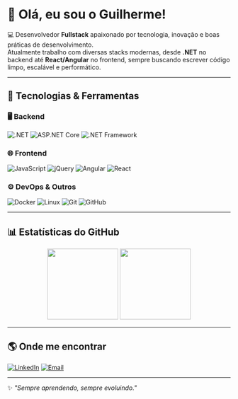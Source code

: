 # 👋 Olá, eu sou o Guilherme!

💻 Desenvolvedor **Fullstack** apaixonado por tecnologia, inovação e boas práticas de desenvolvimento.  
Atualmente trabalho com diversas stacks modernas, desde **.NET** no backend até **React/Angular** no frontend, sempre buscando escrever código limpo, escalável e performático.  

---

## 🚀 Tecnologias & Ferramentas

### 🖥️ Backend
![.NET](https://img.shields.io/badge/.NET-512BD4?style=for-the-badge&logo=dotnet&logoColor=white)
![ASP.NET Core](https://img.shields.io/badge/ASP.NET%20Core-512BD4?style=for-the-badge&logo=dotnet&logoColor=white)
![.NET Framework](https://img.shields.io/badge/.NET%20Framework-5C2D91?style=for-the-badge&logo=dotnet&logoColor=white)

### 🌐 Frontend
![JavaScript](https://img.shields.io/badge/JavaScript-F7DF1E?style=for-the-badge&logo=javascript&logoColor=black)
![jQuery](https://img.shields.io/badge/jQuery-0769AD?style=for-the-badge&logo=jquery&logoColor=white)
![Angular](https://img.shields.io/badge/Angular-DD0031?style=for-the-badge&logo=angular&logoColor=white)
![React](https://img.shields.io/badge/React-61DAFB?style=for-the-badge&logo=react&logoColor=black)

### ⚙️ DevOps & Outros
![Docker](https://img.shields.io/badge/Docker-2496ED?style=for-the-badge&logo=docker&logoColor=white)
![Linux](https://img.shields.io/badge/Linux-FCC624?style=for-the-badge&logo=linux&logoColor=black)
![Git](https://img.shields.io/badge/Git-F05032?style=for-the-badge&logo=git&logoColor=white)
![GitHub](https://img.shields.io/badge/GitHub-181717?style=for-the-badge&logo=github&logoColor=white)

---

## 📊 Estatísticas do GitHub

<p align="center">
  <img height="160em" src="https://github-readme-stats.vercel.app/api?username=lourenxx&show_icons=true&theme=radical" />
  <img height="160em" src="https://github-readme-stats.vercel.app/api/top-langs/?username=lounrexx&layout=compact&theme=radical" />
</p>

---

## 🌎 Onde me encontrar
[![LinkedIn](https://img.shields.io/badge/LinkedIn-0A66C2?style=for-the-badge&logo=linkedin&logoColor=white)](https://www.linkedin.com/in/guilherme-pexirile)
[![Email](https://img.shields.io/badge/Email-D14836?style=for-the-badge&logo=gmail&logoColor=white)](mailto:guilhermepxl7@gmail.com)

---

✨ _"Sempre aprendendo, sempre evoluindo."_  
